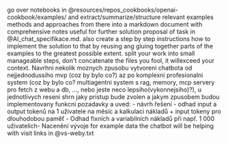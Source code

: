   go over notebooks in @resources/repos_cookbooks/openai-cookbook/examples/ and extract/summarize/structure relevant examples methods and approaches from there into a markdown  document with comprehensive notes useful for further solution proposal of task in  @AI_chat_specifikace.md. also create a step by step instructions how to implement the solution  to that by reusing ang gluing together parts of the examples to the greatest possible extent. split your work into small manageable steps, don't concatenate the files you fool, it willexceed your context. Navrhni nekolik moznych zpusobu vytvoreni chatbota od nejjednodussiho mvp (coz by bylo co?) az  po komplexni profesionalni system (coz by bylo co? multiagentni system s rag, memory, mcp servery pro fetch z webu a db, ..., nebo jeste neco lepsiho(vykonnejsiho)?), u jednotlivych  reseni shrn jaky pristup bude zvolen a jakym zpusobem budou implementovany funkcni pozadavky a  uved: - návrh řešení - odhad input a output tokenů na 1 uživatele na měsíc a kalkulaci nákladů + input tokeny pro dlouhodobou paměť - Odhad fixních a variabilních nákladů při např. 1 000 uživatelích- Nacenění vývoje​​​​​​​​​​​​​​​  for example data the chatbot will be helping with visit links in @vs-weby.txt 
